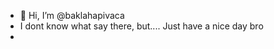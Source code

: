 - 👋 Hi, I’m @baklahapivaca
- I dont know what say there, but.... Just have a nice day bro
- 

<!---
baklahapivaca/baklahapivaca is a ✨ special ✨ repository because its `README.md` (this file) appears on your GitHub profile.
You can click the Preview link to take a look at your changes.
--->
